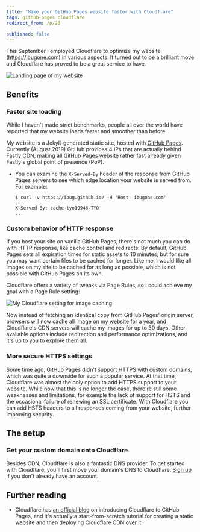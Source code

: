 ```yaml
---
title: "Make your GitHub Pages website faster with Cloudflare"
tags: github-pages cloudflare
redirect_from: /p/28

published: false
---
```


This September I employed Cloudflare to optimize my website (<https://ibugone.com>) in various aspects. It turned out to be a brilliant move and Cloudflare has proved to be a great service to have.

![Landing page of my website](/image/homepage.jpg)

## Benefits

### Faster site loading

While I haven't made strict benchmarks, people all over the world have reported that my website loads faster and smoother than before.

My website is a Jekyll-generated static site, hosted with [GitHub Pages](https://pages.github.com/). Currently (August 2019) GitHub provides 4 IPs that are actually behind Fastly CDN, making all GitHub Pages website rather fast already given Fastly's global point of presence (PoP).

- You can examine the `X-Served-By` header of the response from GitHub Pages servers to see which edge location your website is served from. For example:

  ```shell
  $ curl -v https://ibug.github.io/ -H 'Host: ibugone.com'
  ...
  X-Served-By: cache-tyo19946-TYO
  ...
  ```

### Custom behavior of HTTP response

If you host your site on vanilla GitHub Pages, there's not much you can do with HTTP response, like cache control and redirects. By default, GitHub Pages sets all expiration times for static assets to 10 minutes, but for sure you may want certain files to be cached for longer. Like me, I would like all images on my site to be cached for as long as possible, which is not possible with GitHub Pages on its own.

Cloudflare offers a variety of tweaks via Page Rules, so I could achieve my goal with a Page Rule setting:

![My Cloudflare setting for image caching](/image/cloudflare/image-caching.png)

Now instead of fetching an identical copy from GitHub Pages' origin server, browsers will now cache all image on my website for a year, and Cloudflare's CDN servers will cache my images for up to 30 days. Other available options include redirection and performance optimizations, and it's up to you to explore them all.

### More secure HTTPS settings

Some time ago, GitHub Pages didn't support HTTPS with custom domains, which was quite a downside for such a popular service. At that time, Cloudflare was almost the only option to add HTTPS support to your website. While now that this is no longer the case, there're still some weaknesses and limitations, for example the lack of support for HSTS and the occasional failure of renewing an SSL certificate. With Cloudflare you can add HSTS headers to all responses coming from your website, further improving security.

## The setup

### Get your custom domain onto Cloudflare

Besides CDN, Cloudflare is also a fantastic DNS provider. To get started with Cloudflare, you'll first move your domain's DNS to Cloudflare. [Sign up](https://dash.cloudflare.com/sign-up) if you don't already have an account.

## Further reading

- Cloudflare has [an official blog](https://blog.cloudflare.com/secure-and-fast-github-pages-with-cloudflare/) on introducing Cloudflare to GitHub Pages, and it's actually a start-from-scratch tutorial for creating a static website and then deploying Cloudflare CDN over it.
